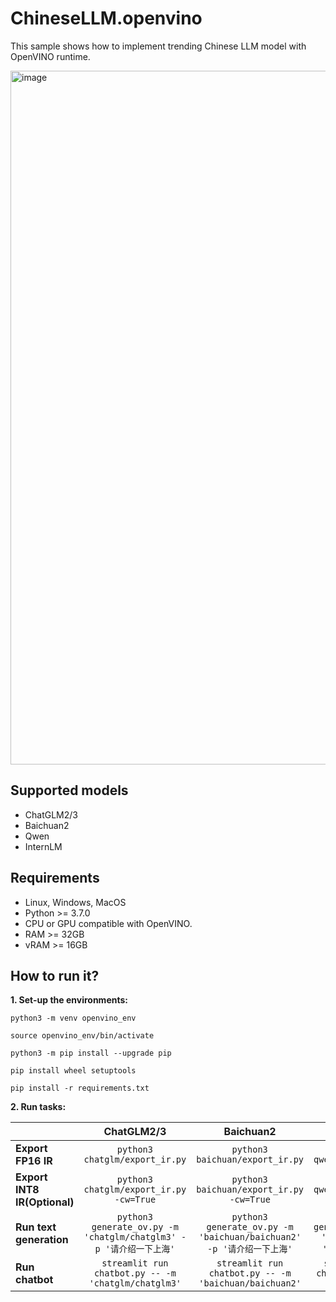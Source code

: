 # ChineseLLM.openvino

This sample shows how to implement trending Chinese LLM model with OpenVINO runtime.


<img width="1110" alt="image" src="https://github.com/OpenVINO-dev-contest/chatglm2.openvino/assets/91237924/6cdfbc45-f70c-42d4-b748-27113d8fe3a8">

## Supported models

- ChatGLM2/3
- Baichuan2
- Qwen
- InternLM

## Requirements

- Linux, Windows, MacOS
- Python >= 3.7.0
- CPU or GPU compatible with OpenVINO.
- RAM >= 32GB
- vRAM >= 16GB

## How to run it?

**1. Set-up the environments:**

```
python3 -m venv openvino_env

source openvino_env/bin/activate

python3 -m pip install --upgrade pip

pip install wheel setuptools

pip install -r requirements.txt
```

**2. Run tasks:**

|                              |                               **ChatGLM2/3**                              |                                     **Baichuan2**                                    |                                 **Qwen**                                |                                   **InternLM**                                  |
|------------------------------|:-----------------------------------------------------------------------:|:------------------------------------------------------------------------------------:|:-----------------------------------------------------------------------:|:-------------------------------------------------------------------------------:|
| **Export FP16 IR**           | ```python3 chatglm/export_ir.py```                                     | ```python3 baichuan/export_ir.py```                                                 | ```python3 qwen/export_ir.py```                                         | ```python3 internlm/export_ir.py```                                             |
| **Export INT8 IR(Optional)** | ```python3 chatglm/export_ir.py -cw=True```                            | ```python3 baichuan/export_ir.py -cw=True```                                        | ```python3 qwen/export_ir.py -cw=True```                                | ```python3 Internlm/export_ir.py -cw=True```                                    |
| **Run text generation**      | ```python3 generate_ov.py -m 'chatglm/chatglm3' -p '请介绍一下上海'``` | ```python3 generate_ov.py -m 'baichuan/baichuan2' -p '请介绍一下上海'``` | ```python3 generate_ov.py -m 'qwen/qwen' -p '请介绍一下上海'``` | ```python3 generate_ov.py -m 'internlm/internlm' -p '请介绍一下上海'``` |
| **Run chatbot**              | ```streamlit run chatbot.py -- -m 'chatglm/chatglm3'```                | ```streamlit run chatbot.py -- -m 'baichuan/baichuan2'```                | ```streamlit run chatbot.py -- -m 'qwen/qwen'```                | ```streamlit run chatbot.py -- -m 'internlm/internlm'```                |